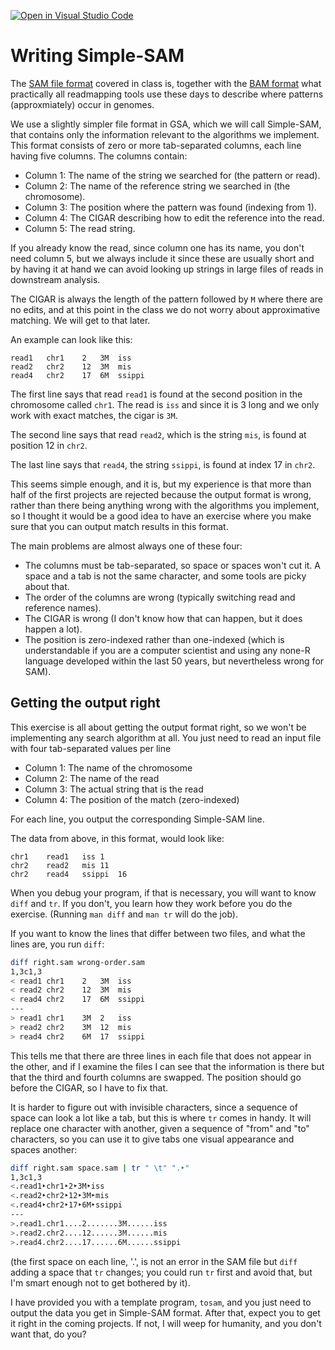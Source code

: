 [![Open in Visual Studio Code](https://classroom.github.com/assets/open-in-vscode-c66648af7eb3fe8bc4f294546bfd86ef473780cde1dea487d3c4ff354943c9ae.svg)](https://classroom.github.com/online_ide?assignment_repo_id=8383453&assignment_repo_type=AssignmentRepo)
# Writing Simple-SAM

The [SAM file format](https://en.wikipedia.org/wiki/SAM_(file_format)) covered in class is, together with the [BAM format](https://en.wikipedia.org/wiki/Binary_Alignment_Map) what practically all readmapping tools use these days to describe where patterns (approxmiately) occur in genomes.

We use a slightly simpler file format in GSA, which we will call Simple-SAM, that contains only the information relevant to the algorithms we implement. This format consists of zero or more tab-separated columns, each line having five columns. The columns contain:

 * Column 1: The name of the string we searched for (the pattern or read).
 * Column 2: The name of the reference string we searched in (the chromosome).
 * Column 3: The position where the pattern was found (indexing from 1).
 * Column 4: The CIGAR describing how to edit the reference into the read.
 * Column 5: The read string.

If you already know the read, since column one has its name, you don't need column 5, but we always include it since these are usually short and by having it at hand we can avoid looking up strings in large files of reads in downstream analysis.

The CIGAR is always the length of the pattern followed by `M` where there are no edits, and at this point in the class we do not worry about approximative matching. We will get to that later.

An example can look like this:

```
read1	chr1	2	3M	iss
read2	chr2	12	3M	mis
read4	chr2	17	6M	ssippi
```

The first line says that read `read1` is found at the second position in the chromosome called `chr1`. The read is `iss` and since it is 3 long and we only work with exact matches, the cigar is `3M`.

The second line says that read `read2`, which is the string `mis`, is found at position 12 in `chr2`.

The last line says that `read4`, the string `ssippi`, is found at index 17 in `chr2`.

This seems simple enough, and it is, but my experience is that more than half of the first projects are rejected because the output format is wrong, rather than there being anything wrong with the algorithms you implement, so I thought it would be a good idea to have an exercise where you make sure that you can output match results in this format.

The main problems are almost always one of these four:

 * The columns must be tab-separated, so space or spaces won't cut it. A space and a tab is not the same character, and some tools are picky about that.
 * The order of the columns are wrong (typically switching read and reference names).
 * The CIGAR is wrong (I don't know how that can happen, but it does happen a lot).
 * The position is zero-indexed rather than one-indexed (which is understandable if you are a computer scientist and using any none-R language developed within the last 50 years, but nevertheless wrong for SAM).

## Getting the output right

This exercise is all about getting the output format right, so we won't be implementing any search algorithm at all. You just need to read an input file with four tab-separated values per line

 * Column 1: The name of the chromosome
 * Column 2: The name of the read
 * Column 3: The actual string that is the read
 * Column 4: The position of the match (zero-indexed)

For each line, you output the corresponding Simple-SAM line.

The data from above, in this format, would look like:

```
chr1    read1   iss 1
chr2    read2   mis 11
chr2    read4   ssippi  16
```

When you debug your program, if that is necessary, you will want to know `diff` and `tr`. If you don't, you learn how they work before you do the exercise. (Running `man diff` and `man tr` will do the job).

If you want to know the lines that differ between two files, and what the lines are, you run `diff`:

```sh
diff right.sam wrong-order.sam
1,3c1,3
< read1	chr1	2	3M	iss
< read2	chr2	12	3M	mis
< read4	chr2	17	6M	ssippi
---
> read1	chr1	3M  2	iss
> read2	chr2	3M  12	mis
> read4	chr2	6M  17	ssippi
```

This tells me that there are three lines in each file that does not appear in the other, and if I examine the files I can see that the information is there but that the third and fourth columns are swapped. The position should go before the CIGAR, so I have to fix that.

It is harder to figure out with invisible characters, since a sequence of space can look a lot like a tab, but this is where `tr` comes in handy. It will replace one character with another, given a sequence of "from" and "to" characters, so you can use it to give tabs one visual appearance and spaces another:

```sh
diff right.sam space.sam | tr " \t" ".‣"
1,3c1,3
<.read1‣chr1‣2‣3M‣iss
<.read2‣chr2‣12‣3M‣mis
<.read4‣chr2‣17‣6M‣ssippi
---
>.read1.chr1....2.......3M......iss
>.read2.chr2....12......3M......mis
>.read4.chr2....17......6M......ssippi
```

(the first space on each line, '.', is not an error in the SAM file but `diff` adding a space that `tr` changes; you could run `tr` first and avoid that, but I'm smart enough not to get bothered by it).

I have provided you with a template program, `tosam`, and you just need to output the data you get in Simple-SAM format. After that, expect you to get it right in the coming projects. If not, I will weep for humanity, and you don't want that, do you?

